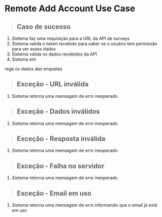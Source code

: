 # Remote Add Account Use Case

> ## Caso de sucesso
1. Sistema faz uma requisição para a URL da API de surveys
2. Sistema valida o token recebido para saber se o usuário tem permissão para ver esses dados
3. Sistema valida os dados recebidos da API
4. Sistema ent

rega os dados das enquetes

> ## Exceção - URL inválida
1. Sistema retorna uma mensagem de erro inesperado

> ## Exceção - Dados inválidos
1. Sistema retorna uma mensagem de erro inesperado

> ## Exceção - Resposta inválida
1. Sistema retorna uma mensagem de erro inesperado

> ## Exceção - Falha no servidor
1. Sistema retorna uma mensagem de erro inesperado

> ## Exceção - Email em uso
1. Sistema retorna uma mensagem de erro informando que o email já está em uso

